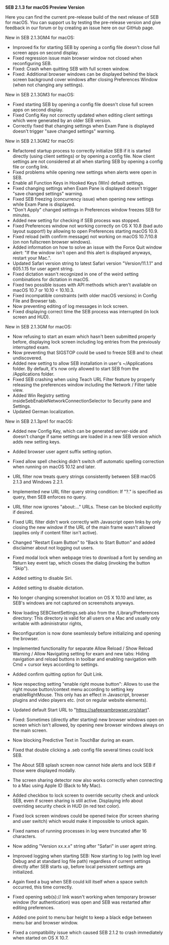 **SEB 2.1.3 for macOS Preview Version**

Here you can find the current pre-release build of the next release of SEB for macOS. You can support us by testing the pre-release version and give feedback in our forum or by creating an issue here on our GitHub page. 


New in SEB 2.1.3GM4 for macOS:
- Improved fix for starting SEB by opening a config file doesn't close full screen apps on second display.
- Fixed regression issue main browser window not closed when reconfiguring SEB.
- Fixed: Crash when quitting SEB with full screen window.
- Fixed: Additional browser windows can be displayed behind the black screen background cover windows after closing Preferences Window (when not changing any settings).


New in SEB 2.1.3GM3 for macOS:
- Fixed starting SEB by opening a config file doesn't close full screen apps on second display.
- Fixed Config Key not correctly updated when editing client settings which were generated by an older SEB version.
- Correctly fixed that changing settings when Exam Pane is displayed doesn't trigger "save changed settings" warning.


New in SEB 2.1.3GM2 for macOS:
- Refactored startup process to correctly initialize SEB if it is started directly (using client settings) or by opening a config file. Now client settings are not considered at all when starting SEB by opening a config file or config link.
- Fixed problems while opening new settings when alerts were open in SEB.
- Enable all Function Keys in Hooked Keys (Win) default settings.
- Fixed changing settings when Exam Pane is displayed doesn't trigger "save changed settings" warning.
- Fixed SEB freezing (concurrency issue) when opening new settings while Exam Pane is displayed.
- "Don't Apply" changed settings in Preferences window freezes SEB for minutes.
- Added new setting for checking if SEB process was stopped.
- Fixed Preferences window not working correctly on OS X 10.8 (bad auto layout support!) by allowing to open Preferences starting macOS 10.9.
- Fixed reload (with confirm message) not working on macOS 10.7/10.8 (on non fullscreen browser windows).
- Added information on how to solve an issue with the Force Quit window alert: "If the window isn't open and this alert is displayed anyways, restart your Mac.".
- Updated Safari version string to latest Safari version "Version/11.1.1" and 605.1.15 for user agent string.
- Fixed dictation wasn't recognized in one of the weird setting combinations for dictation in macOS.
- Fixed two possible issues with API methods which aren't available on macOS 10.7 or 10.10 < 10.10.3.
- Fixed incompatible constraints (with older macOS versions) in Config File and Browser tab.
- Now preventing editing of log messages in lock screen.
- Fixed displaying correct time the SEB process was interrupted (in lock screen and HUD).


New in SEB 2.1.3GM for macOS:
- Now refusing to start an exam which hasn't been submitted properly before, displaying lock screen including log entries from the previously interrupted exam.
- Now preventing that SIGSTOP could be used to freeze SEB and to cheat undiscovered.
- Added new setting to allow SEB installation in user's ~/Applications folder. By default, it's now only allowed to start SEB from the /Applications folder.
- Fixed SEB crashing when using Teach URL Filter feature by properly releasing the preferences window including the Network / Filter table view. 
- Added Win Registry setting insideSebEnableNetworkConnectionSelector to Security pane and Settings.
- Updated German localization.


New in SEB 2.1.3pre1 for macOS:
- Added new Config Key, which can be generated server-side and doesn't change if same settings are loaded in a new SEB version which adds new setting keys.
- Added browser user agent suffix setting option.
- Fixed allow spell checking didn't switch off automatic spelling correction when running on macOS 10.12 and later.
- URL filter now treats query strings consistently between SEB macOS 2.1.3 and Windows 2.2.1.
- Implemented new URL filter query string condition: If "?." is specified as query, then SEB enforces no query.
- URL filter now ignores "about:..." URLs. These can be blocked explicitly if desired.
- Fixed URL filter didn't work correctly with Javascript open links by only closing the new window if the URL of the main frame wasn't allowed (applies only if content filter isn't active).
- Changed "Restart Exam Button" to "Back to Start Button" and added disclaimer about not logging out users.
- Fixed modal lock when webpage tries to download a font by sending an Return key event tap, which closes the dialog (invoking the button "Skip").
- Added setting to disable Siri.
- Added setting to disable dictation.
- No longer changing screenshot location on OS X 10.10 and later, as SEB's windows are not captured on screenshots anyways.
- Now loading SEBClientSettings.seb also from the /Library/Preferences directory: This directory is valid for all users on a Mac and usually only writable with administrator rights,
- Reconfiguration is now done seamlessly before initializing and opening the browser.
- Implemented functionality for separate Allow Reload / Show Reload Warning / Allow Navigating setting for exam and new tabs: Hiding navigation and reload buttons in toolbar and enabling navigation with Cmd + cursor keys according to settings.
- Added confirm quitting option for Quit Link.
- Now respecting setting "enable right mouse button": Allows to use the right mouse button/context menu according to setting key enableRightMouse. This only has an effect in Javascript, browser plugins and video players etc. (not on regular website elements).
- Updated default Start URL to "https://safeexambrowser.org/start".
- Fixed: Sometimes (directly after starting) new browser windows open on screen which isn't allowed, by opening new browser windows always on the main screen.

- Now blocking Predictive Text in TouchBar during an exam.
- Fixed that double clicking a .seb config file several times could lock SEB.
- The About SEB splash screen now cannot hide alerts and lock SEB if those were displayed modally.
- The screen sharing detector now also works correctly when connecting to a Mac using Apple ID (Back to My Mac).
- Added checkbox to lock screen to override security check and unlock SEB, even if screen sharing is still active. Displaying info about overriding security check in HUD (in red text color).
- Fixed lock screen windows could be opened twice (for screen sharing and user switch) which would make it impossible to unlock again.
- Fixed names of running processes in log were truncated after 16 characters.
- Now adding "Version xx.x.x" string after "Safari" in user agent string.
- Improved logging when starting SEB: Now starting to log (with log level Debug and at standard log file path) regardless of current settings directly after SEB starts up, before local persistent settings are initialized.
- Again fixed a bug when SEB could kill itself when a space switch occurred, this time correctly.
- Fixed opening seb(s):// link wasn't working when temporary browser window (for authentication) was open and SEB was restarted after editing preferences.
- Added one point to menu bar height to keep a black edge between menu bar and browser window.
- Fixed a compatibility issue which caused SEB 2.1.2 to crash immediately when started on OS X 10.7.